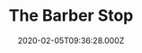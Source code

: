 ---
date: 2020-02-05T09:36:28.000Z
title: The Barber Stop
latitude: 52.04294691253548
longitude: 0.9543200024667841
category: checkin
---